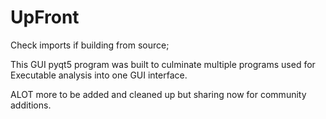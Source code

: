# UpFront

Check imports if building from source;

This GUI pyqt5 program was built to culminate multiple programs used for Executable analysis into one GUI interface.  

ALOT more to be added and cleaned up but sharing now for community additions. 



